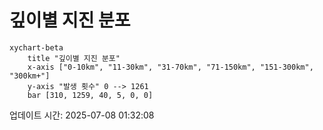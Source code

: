 # 깊이별 지진 분포

```mermaid
xychart-beta
    title "깊이별 지진 분포"
    x-axis ["0-10km", "11-30km", "31-70km", "71-150km", "151-300km", "300km+"]
    y-axis "발생 횟수" 0 --> 1261
    bar [310, 1259, 40, 5, 0, 0]
```

업데이트 시간: 2025-07-08 01:32:08
